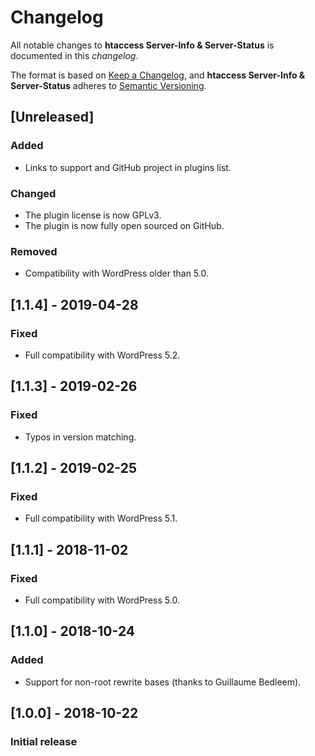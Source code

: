 # Changelog
All notable changes to **htaccess Server-Info & Server-Status** is documented in this *changelog*.

The format is based on [Keep a Changelog](https://keepachangelog.com/en/1.0.0/), and **htaccess Server-Info & Server-Status** adheres to [Semantic Versioning](https://semver.org/spec/v2.0.0.html).

## [Unreleased]
### Added
- Links to support and GitHub project in plugins list.
### Changed
- The plugin license is now GPLv3.
- The plugin is now fully open sourced on GitHub.
### Removed
- Compatibility with WordPress older than 5.0.

## [1.1.4] - 2019-04-28
### Fixed
- Full compatibility with WordPress 5.2.

## [1.1.3] - 2019-02-26
### Fixed
- Typos in version matching.

## [1.1.2] - 2019-02-25
### Fixed
- Full compatibility with WordPress 5.1.

## [1.1.1] - 2018-11-02
### Fixed
- Full compatibility with WordPress 5.0.

## [1.1.0] - 2018-10-24
### Added
- Support for non-root rewrite bases (thanks to Guillaume Bedleem).

## [1.0.0] - 2018-10-22
### Initial release


